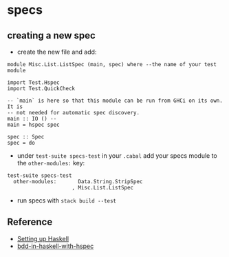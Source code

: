 # specs

## creating a new spec

* create the new file and add:
```
module Misc.List.ListSpec (main, spec) where --the name of your test module

import Test.Hspec
import Test.QuickCheck

-- `main` is here so that this module can be run from GHCi on its own.  It is
-- not needed for automatic spec discovery.
main :: IO () --
main = hspec spec

spec :: Spec
spec = do
```

* under `test-suite specs-test` in your `.cabal` add your specs module to the `other-modules:` key:
```
test-suite specs-test
  other-modules:       Data.String.StripSpec
                     , Misc.List.ListSpec
```

* run specs with `stack build --test`


## Reference

* [Setting up Haskell](http://www.prigrammer.com/?p=332)
* [bdd-in-haskell-with-hspec](https://www.stackbuilders.com/tutorials/haskell/bdd-in-haskell-with-hspec/)
